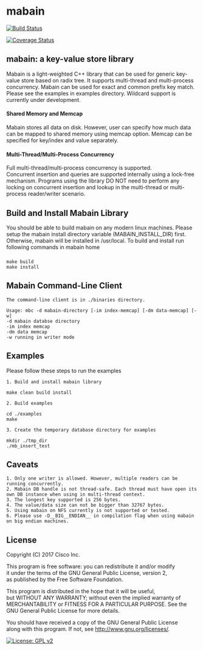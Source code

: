 # mabain

[![Build Status](https://travis-ci.org/spadalkar/mabain.svg?branch=master)](https://travis-ci.org/spadalkar/mabain)

[![Coverage Status](https://coveralls.io/repos/github/spadalkar/mabain/badge.svg)](https://coveralls.io/github/spadalkar/mabain)

## mabain: a key-value store library

Mabain is a light-weighted C++ library that can be used for generic
key-value store based on radix tree. It supports multi-thread and multi-process concurrency.
Mabain can be used for exact and common prefix key match. Please see the examples in
examples directory. Wildcard support is currently under development.

#### Shared Memory and Memcap

Mabain stores all data on disk. However, user can specify how much data can be
mapped to shared memory using memcap option. Memcap can be specified for key/index
and value separately.

#### Multi-Thread/Multi-Process Concurrency

Full multi-thread/multi-process concurrency is supported.  
Concurrent insertion and queries are supported internally using a lock-free mechanism.
Programs using the library DO NOT need to perform any locking on concurrent insertion
and lookup in the multi-thread or multi-process reader/writer scenario.

## Build and Install Mabain Library

You should be able to build mabain on any modern linux machines. Please setup the mabain
install directory variable (MABAIN_INSTALL_DIR) first. Otherwise, mabain will be installed
in /usr/local. To build and install run following commands in mabain home 
###
    make build  
    make install  

## Mabain Command-Line Client

    The command-line client is in ./binaries directory.

    Usage: mbc -d mabain-directory [-im index-memcap] [-dm data-memcap] [-w]
	-d mabain databse directory
	-im index memcap
	-dm data memcap
	-w running in writer mode

## Examples

Please follow these steps to run the examples  

    1. Build and install mabain library

	make clean build install
	
    2. Build examples 
	
	cd ./examples
	make
	
    3. Create the temporary database directory for examples
	
	mkdir ./tmp_dir  
	./mb_insert_test  

## Caveats

    1. Only one writer is allowed. However, multiple readers can be running concurrently.  
    2. Mabain DB handle is not thread-safe. Each thread must have open its own DB instance when using in multi-thread context.
    3. The longest key supported is 256 bytes.  
    4. The value/data size can not be bigger than 32767 bytes.  
    5. Using mabain on NFS currently is not supported or tested.  
    6. Please use -D__BIG__ENDIAN__ in compilation flag when using mabain on big endian machines.

## License

Copyright (C) 2017 Cisco Inc.  
 
This program is free software: you can redistribute it and/or  modify  
it under the terms of the GNU General Public License, version 2,  
as published by the Free Software Foundation.  

This program is distributed in the hope that it will be useful,  
but WITHOUT ANY WARRANTY; without even the implied warranty of  
MERCHANTABILITY or FITNESS FOR A PARTICULAR PURPOSE.  See the  
GNU General Public License for more details.  

You should have received a copy of the GNU General Public License  
along with this program.  If not, see <http://www.gnu.org/licenses/>.

[![License: GPL v2](https://img.shields.io/badge/License-GPL%20v2-blue.svg)](https://www.gnu.org/licenses/old-licenses/gpl-2.0.en.html)

